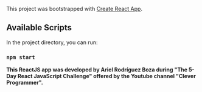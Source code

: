 This project was bootstrapped with [Create React App](https://github.com/facebook/create-react-app).

## Available Scripts

In the project directory, you can run:

### `npm start`

<strong>This ReactJS app was developed by Ariel Rodríguez Boza during "The 5-Day React JavaScript Challenge" offered by the Youtube channel "Clever Programmer".</strong>
